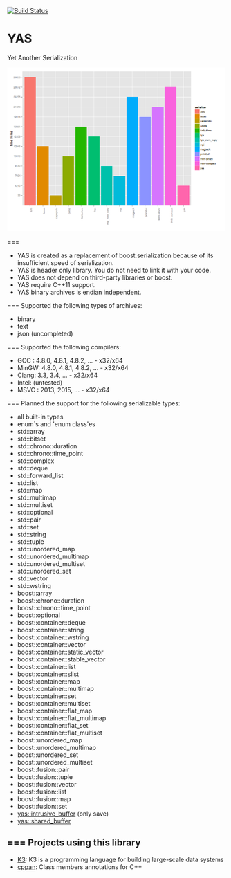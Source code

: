 [![Build Status](https://travis-ci.org/niXman/yas.svg?branch=master)](https://travis-ci.org/niXman/yas)

YAS
===
Yet Another Serialization

![Time](https://raw.githubusercontent.com/STEllAR-GROUP/cpp-serializers/c78526f97fb2e4ac9d000ca9d6a076561680c29f/images/time.png)

===
* YAS is created as a replacement of boost.serialization because of its insufficient speed of serialization.
* YAS is header only library. You do not need to link it with your code.
* YAS does not depend on third-party libraries or boost.
* YAS require C++11 support.
* YAS binary archives is endian independent.

===
Supported the following types of archives:
 - binary
 - text
 - json (uncompleted)

===
Supported the following compilers:
 - GCC  : 4.8.0, 4.8.1, 4.8.2, ... - x32/x64
 - MinGW: 4.8.0, 4.8.1, 4.8.2, ... - x32/x64
 - Clang: 3.3, 3.4, ... - x32/x64
 - Intel: (untested)
 - MSVC : 2013, 2015, ... - x32/x64

===
Planned the support for the following serializable types:
 - all built-in types
 - enum`s and 'enum class'es
 - std::array
 - std::bitset
 - std::chrono::duration
 - std::chrono::time_point
 - std::complex
 - std::deque
 - std::forward_list
 - std::list
 - std::map
 - std::multimap
 - std::multiset
 - std::optional
 - std::pair
 - std::set
 - std::string
 - std::tuple
 - std::unordered_map
 - std::unordered_multimap
 - std::unordered_multiset
 - std::unordered_set
 - std::vector
 - std::wstring
 - boost::array
 - boost::chrono::duration
 - boost::chrono::time_point
 - boost::optional
 - boost::container::deque
 - boost::container::string
 - boost::container::wstring
 - boost::container::vector
 - boost::container::static_vector
 - boost::container::stable_vector
 - boost::container::list
 - boost::container::slist
 - boost::container::map
 - boost::container::multimap
 - boost::container::set
 - boost::container::multiset
 - boost::container::flat_map
 - boost::container::flat_multimap
 - boost::container::flat_set
 - boost::container::flat_multiset
 - boost::unordered_map
 - boost::unordered_multimap
 - boost::unordered_set
 - boost::unordered_multiset
 - boost::fusion::pair
 - boost::fusion::tuple
 - boost::fusion::vector
 - boost::fusion::list
 - boost::fusion::map
 - boost::fusion::set
 - [yas::intrusive_buffer](https://github.com/niXman/yas/blob/master/include/yas/buffers.hpp#L48) (only save)
 - [yas::shared_buffer](https://github.com/niXman/yas/blob/master/include/yas/buffers.hpp#L67)

===
Projects using this library
---------------------------

* [K3](https://github.com/DaMSL/K3): K3 is a programming language for building large-scale data systems
* [cppan](https://github.com/tarasko/cppan): Class members annotations for C++
